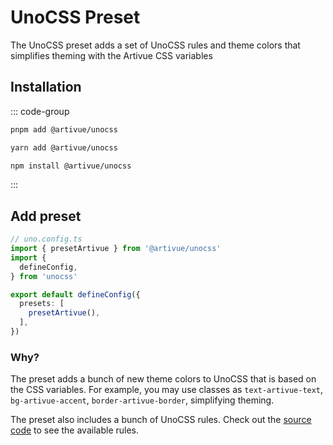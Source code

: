 # UnoCSS Preset

The UnoCSS preset adds a set of UnoCSS rules and theme colors that simplifies theming with the Artivue CSS variables

## Installation

::: code-group

```bash [pnpm]
pnpm add @artivue/unocss
```

```bash [yarn]
yarn add @artivue/unocss
```

```bash [npm]
npm install @artivue/unocss
```

:::

## Add preset

```typescript
// uno.config.ts
import { presetArtivue } from '@artivue/unocss'
import {
  defineConfig,
} from 'unocss'

export default defineConfig({
  presets: [
    presetArtivue(),
  ],
})
```

### Why?

The preset adds a bunch of new theme colors to UnoCSS that is based on the CSS variables.
For example, you may use classes as `text-artivue-text`, `bg-artivue-accent`, `border-artivue-border`, simplifying theming.

The preset also includes a bunch of UnoCSS rules. Check out the [source code](https://github.com/Eschricht/artivue/blob/main/packages/unocss/src/preset.ts) to see the available rules.
